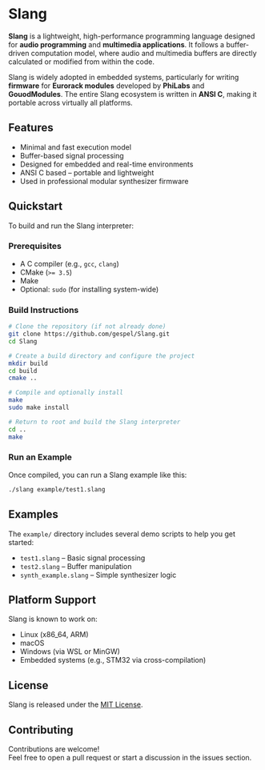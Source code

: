 # Slang

**Slang** is a lightweight, high-performance programming language designed for **audio programming** and **multimedia applications**. It follows a buffer-driven computation model, where audio and multimedia buffers are directly calculated or modified from within the code.

Slang is widely adopted in embedded systems, particularly for writing **firmware** for **Eurorack modules** developed by **PhiLabs** and **GouodModules**. The entire Slang ecosystem is written in **ANSI C**, making it portable across virtually all platforms.


## Features

- Minimal and fast execution model  
- Buffer-based signal processing  
- Designed for embedded and real-time environments  
- ANSI C based – portable and lightweight  
- Used in professional modular synthesizer firmware  


## Quickstart

To build and run the Slang interpreter:

### Prerequisites

- A C compiler (e.g., `gcc`, `clang`)
- CMake (`>= 3.5`)
- Make
- Optional: `sudo` (for installing system-wide)

### Build Instructions

```bash
# Clone the repository (if not already done)
git clone https://github.com/gespel/Slang.git
cd Slang

# Create a build directory and configure the project
mkdir build
cd build
cmake ..

# Compile and optionally install
make
sudo make install

# Return to root and build the Slang interpreter
cd ..
make
```
### Run an Example
Once compiled, you can run a Slang example like this: 
```bash
./slang example/test1.slang
```

## Examples

The `example/` directory includes several demo scripts to help you get started:

- `test1.slang` – Basic signal processing
- `test2.slang` – Buffer manipulation
- `synth_example.slang` – Simple synthesizer logic


## Platform Support

Slang is known to work on:

- Linux (x86_64, ARM)
- macOS
- Windows (via WSL or MinGW)
- Embedded systems (e.g., STM32 via cross-compilation)


## License

Slang is released under the [MIT License](LICENSE).


## Contributing

Contributions are welcome!  
Feel free to open a pull request or start a discussion in the issues section.